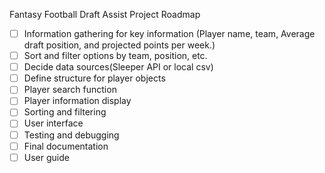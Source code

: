 Fantasy Football Draft Assist Project Roadmap
- [ ] Information gathering for key information (Player name, team, Average draft position, and projected points per week.)
- [ ] Sort and filter options by team, position, etc.
- [ ] Decide data sources(Sleeper API or local csv)
- [ ] Define structure for player objects
- [ ] Player search function
- [ ] Player information display
- [ ] Sorting and filtering
- [ ] User interface
- [ ] Testing and debugging
- [ ] Final documentation
- [ ] User guide
